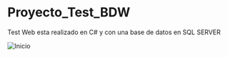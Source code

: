 # Proyecto_Test_BDW
Test Web esta realizado en C# y con una base de datos en SQL SERVER

![Inicio](https://user-images.githubusercontent.com/77554334/112377696-b0e49a00-8cab-11eb-8586-5417f02936a5.jpg)

